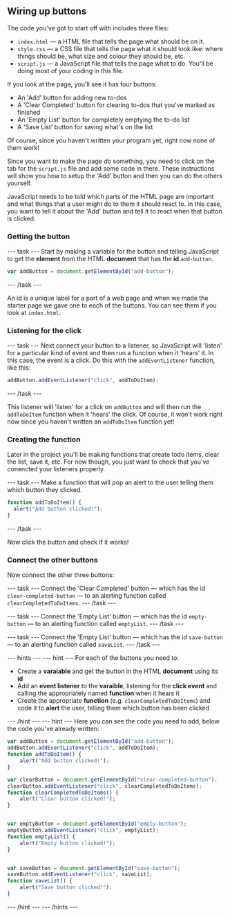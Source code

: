## Wiring up buttons

The code you've got to start off with includes three files:
  - `index.html` — a HTML file that tells the page what should be on it.
  - `style.css` — a CSS file that tells the page what it should look like: where things should be, what size and colour they should be, etc.
  - `script.js` — a JavaScript file that tells the page what to do. You'll be doing most of your coding in this file.

If you look at the page, you'll see it has four buttons:

  - An 'Add' button for adding new to-dos
  - A 'Clear Completed' button for clearing to-dos that you've marked as finished
  - An 'Empty List' button for completely emptying the to-do list
  - A 'Save List' button for saving what's on the list

Of course, since you haven't written your program yet, right now none of them work!

Since you want to make the page *do* something, you need to click on the tab for the `script.js` file and add some code in there. These instructions will show you how to setup the 'Add' button and then you can do the others yourself.

JavaScript needs to be told which parts of the HTML page are important and what things that a user might do to them it should react to. In this case, you want to tell it about the 'Add' button and tell it to react when that button is clicked.

### Getting the button
--- task ---
Start by making a variable for the button and telling JavaScript to get the **element** from the HTML **document** that has the **id** `add-button`. 

```JavaScript
var addButton = document.getElementById("add-button");
```
--- /task ---

An id is a unique label for a part of a web page and when we made the starter page we gave one to each of the buttons. You can see them if you look at `index.html`.

### Listening for the click
--- task ---
Next connect your button to a listener, so JavaScript will 'listen' for a particular kind of event and then run a function when it 'hears' it. In this case, the event is a click. Do this with the `addEventListener` function, like this:

```JavaScript
addButton.addEventListener("click", addToDoItem);
```
--- /task ---

This listener will 'listen' for a click on `addButton` and will then run the `addToDoItem` function when it 'hears' the click. Of course, it won't work right now since you haven't written an `addToDoItem` function yet!

### Creating the function
Later in the project you'll be making functions that create todo items, clear the list, save it, etc. For now though, you just want to check that you've conencted your listeners properly. 

--- task ---
Make a function that will pop an alert to the user telling them which button they clicked.

```JavaScript
function addToDoItem() {
  alert("Add button clicked!");
}
```
--- /task ---

Now click the button and check if it works!

### Connect the other buttons
Now connect the other three buttons:

--- task ---
Connect the 'Clear Completed' button — which has the id `clear-completed-button` — to an alerting function called `clearCompletedToDoItems`.
--- /task ---

--- task ---
Connect the 'Empty List' button — which has the id `empty-button` — to an alerting function called `emptyList`.
--- /task ---

--- task ---
Connect the 'Empty List' button — which has the id `save-button` — to an alerting function called `saveList`.
--- /task ---

--- hints ---
--- hint ---
For each of the buttons you need to:

  - Create a **varaiable** and get the button in the HTML **document** using its **id**
  - Add an **event listener** to the **varaible**, listening for the **click event** and calling the appropriately named **function** when it hears it
  - Create the appropriate **function** (e.g. `clearCompletedToDoItems`) and code it to **alert** the user, telling them which button has been clicked

--- /hint ---
--- hint ---
Here you can see the code you need to add, below the code you've already written:

```JavaScript
var addButton = document.getElementById("add-button");
addButton.addEventListener("click", addToDoItem);
function addToDoItem() {
    alert("Add button clicked!");
}

var clearButton = document.getElementById("clear-completed-button");
clearButton.addEventListener("click", clearCompletedToDoItems);
function clearCompletedToDoItems() {
    alert("Clear button clicked!");
}


var emptyButton = document.getElementById("empty-button");
emptyButton.addEventListener("click", emptyList);
function emptyList() {
    alert("Empty button clicked!");
}


var saveButton = document.getElementById("save-button");
saveButton.addEventListener("click", saveList);
function saveList() {
    alert("Save button clicked!");
}
```
--- /hint ---
--- /hints ---
